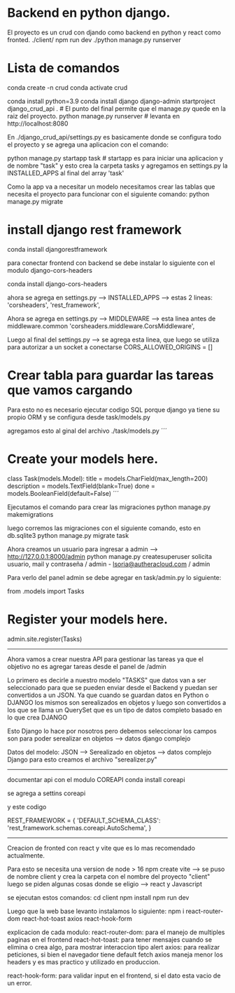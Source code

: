 # Backend en python django.
El proyecto es un crud con djando como backend en python y react como fronted.
./client/ npm run dev
./python manage.py runserver

# Lista de comandos
conda create -n crud
conda activate crud

conda install python=3.9
conda install django
django-admin startproject django_crud_api . # El punto del final permite que el manage.py quede en la raiz del proyecto.
python manage.py runserver # levanta en http://localhost:8080


En ./django_crud_api/settings.py es basicamente donde se configura todo el proyecto y se agrega una aplicacion con el comando:


python manage.py startapp task  # startapp es para iniciar una aplicacion y de nombre "task" y esto crea la carpeta tasks y agregamos en settings.py la INSTALLED_APPS al final del array 'task'

Como la app va a necesitar un modelo necesitamos crear las tablas que necesita el proyecto para funcionar con el siguiente comando:
python manage.py migrate

# install django rest framework
conda install djangorestframework

para conectar frontend con backend se debe instalar lo siguiente con el modulo django-cors-headers

conda install django-cors-headers

ahora se agrega en settings.py --> INSTALLED_APPS --> estas 2 lineas:
'corsheaders',
'rest_framework',


Ahora se agrega en settings.py --> MIDDLEWARE --> esta linea antes de middleware.common
'corsheaders.middleware.CorsMiddleware',


Luego al final del settings.py --> se agrega esta linea, que luego se utiliza para autorizar a un socket a conectarse
CORS_ALLOWED_ORIGINS = []

# Crear tabla para guardar las tareas que vamos cargando
Para esto no es necesario ejecutar codigo SQL porque django ya tiene su propio ORM y se configura desde task/models.py

agregamos esto al ginal del archivo ./task/models.py
    ´´´
# Create your models here.
class Task(models.Model):
    title = models.CharField(max_length=200)
    description = models.TextField(blank=True)
    done = models.BooleanField(default=False)
    ´´´

Ejecutamos el comando para crear las migraciones
python manage.py makemigrations

luego corremos las migraciones con el siguiente comando, esto en db.sqlite3
python manage.py migrate task

Ahora creamos un usuario para ingresar a admin --> http://127.0.0.1:8000/admin
python manage.py createsuperuser
solicita usuario, mail y contraseña / admin - lsoria@autheracloud.com / admin

Para verlo del panel admin se debe agregar en task/admin.py lo siguiente:

from .models import Tasks
# Register your models here.
admin.site.register(Tasks)


-----
Ahora vamos a crear nuestra API para gestionar las tareas ya que el objetivo no es agregar tareas desde el panel de /admin

Lo primero es decirle a nuestro modelo "TASKS" que datos van a ser seleccionado para que se pueden enviar desde el Backend y puedan ser convertidos a un JSON.
Ya que cuando se guardan datos en Python o DJANGO los mismos son serealizados en objetos y luego son convertidos a los que se llama un QuerySet que es un tipo de datos completo basado en lo que crea DJANGO 

Esto Django lo hace por nosotros pero debemos seleccionar los campos son para poder serealizar en objetos --> datos django complejo

Datos del modelo: JSON --> Serealizado en objetos --> datos complejo Django para esto creamos el archivo "serealizer.py"


----
documentar api con el modulo COREAPI
conda install coreapi

se agrega a settins
coreapi

y este codigo

REST_FRAMEWORK = {
    'DEFAULT_SCHEMA_CLASS': 'rest_framework.schemas.coreapi.AutoSchema',
}

----

Creacion de fronted con react y vite que es lo mas recomendado actualmente.

Para esto se necesita una version de node > 16
npm create vite --> se puso de nombre client y crea la carpeta con el nombre del proyecto "client"
luego se piden algunas cosas donde se eligio --> react y Javascript

se ejecutan estos comandos:
cd client
npm install
npm run dev

Luego que la web base levanto instalamos lo siguiente:
npm i react-router-dom react-hot-toast axios react-hook-form

explicacion de cada modulo:
react-router-dom: para el manejo de multiples paginas en el frontend
react-hot-toast: para tener mensajes cuando se elimina o crea algo, para mostrar interaccion tipo alert
axios: para realizar peticiones, si bien el navegador tiene default fetch axios maneja menor los headers y es mas practico y utilizado en produccion.

react-hook-form: para validar input en el frontend, si el dato esta vacio de un error.

